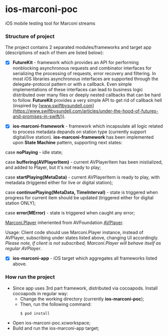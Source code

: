 # ios-marconi-poc
iOS mobile testing tool for Marconi streams

### Structure of project

The project contains 2 separated modules/frameworks and target app (descriptions of each of them are listed below):

- [x] **FutureKit** - framework which provides an API for performing nonblocking asynchronous requests and combinator interfaces for serializing the processing of requests, error recovery and filtering. In most iOS libraries asynchronous interfaces are supported through the delegate-protocol pattern or with a callback. Even simple implementations of these interfaces can lead to business logic distributed over many files or deeply nested callbacks that can be hard to follow. **FutureKit** provides a very simple API to get rid of callback hell (inspired by [www.swiftbysundell.com](https://www.swiftbysundell.com/articles/under-the-hood-of-futures-and-promises-in-swift/)).

- [x] **ios-marconi-framework** - framework which incapsulate all logic related to process metadata depands on station type (currently support digital/live station).
**ios-marconi-framework** has been implemented upon **State Machine** pattern, supporting next states:

case **noPlaying** - idle state;

case **buffering(AVPlayerItem)** -  current AVPlayerItem has been inistialized, and added to Player, but it's not ready to play;

case **startPlaying(MetaData)** -  current AVPlayerItem is ready to play, with metadata (triggered either for live or digital station);

case **continuePlaying(MetaData, TimeInterval)** - state is triggered when progress for current item should be updated (triggered either for digital station ONLY);

case **error(MError)** - state is triggered when caught any error;

[Marconi.Player](https://github.com/Entercom/ios-marconi-poc/tree/master/ios-marconi-framework/ios-marconi-framework/MarconiPlayer) inheriented from AVFoundation [AVPlayer](https://developer.apple.com/documentation/avfoundation/avplayer).

Usage:
Client code should use Marconi.Player instance, instead of AVPlayer, subscribing under states listed above, changing UI accordingly. 
*Please note, if client is not subscribed, Marconi.Player will behave itself as regular AVPlayer*.



- [x] **ios-marconi-app** - iOS target which aggregates all frameworks listed above.

### How run the project

- Since app uses 3rd part framework, distributed via cocoapods. Install cocoapods in regular way:
	- Change the working directory (currently **ios-marconi-poc**);
	- Then, run the following command:
		```
		$ pod install
		``` 
- Open ios-marconi-poc.xcworkspace;
- Build and run the ios-marconi-app target;


